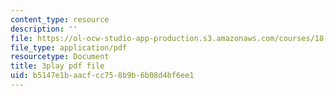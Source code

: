 ```yaml
---
content_type: resource
description: ''
file: https://ol-ocw-studio-app-production.s3.amazonaws.com/courses/18-085-computational-science-and-engineering-i-fall-2008/b5147e1baacfcc758b9b6b08d4bf6ee1_XUB7FcjaLRI.pdf
file_type: application/pdf
resourcetype: Document
title: 3play pdf file
uid: b5147e1b-aacf-cc75-8b9b-6b08d4bf6ee1
---
```

